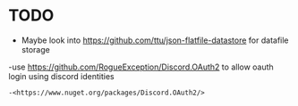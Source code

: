 # TODO

- Maybe look into <https://github.com/ttu/json-flatfile-datastore> for datafile storage

-use <https://github.com/RogueException/Discord.OAuth2> to allow oauth login using discord identities

    -<https://www.nuget.org/packages/Discord.OAuth2/>